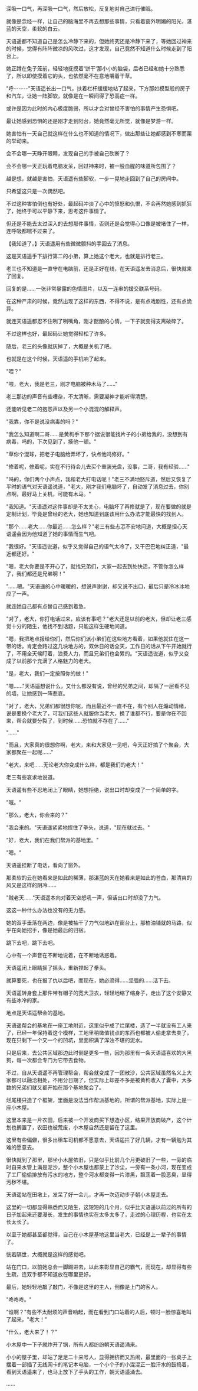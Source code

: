 <link rel="stylesheet" href="../../styles/text.css" />

深吸一口气，再深吸一口气，然后放松，反复地对自己进行催眠。

就像是念经一样，让自己的脑海里不再去想那些事情，只看着窗外明媚的阳光，湛蓝的天空，柔软的白云。

天语遥都不知道自己是怎么冷静下来的，但她终究还是冷静下来了，等她回过神来的时候，觉得有阵阵微凉的风吹过，这才发现，自己竟然不知道什么时候走到了阳台上。

她正蹲在兔子笼前，轻轻地抚摸着'饼干'那小小的脑袋，后者已经和她十分熟悉了，所以即使摸着它的头，也依然毫不在意地嚼着干草。

"呼------"天语遥长出一口气，扶着栏杆缓缓地站了起来，下方那如模型般的房子和汽车，让她一阵脚软，就像是在一瞬间得了恐高症一样。

或许是因为此时的内心极度脆弱，所以才会对曾经不害怕的事情产生恐惧吧。

最让她感到恐惧的还是刚才走到阳台，她竟然毫无所觉，就像是梦游一样。

她害怕有一天自己就这样在什么也不知道的情况下，做出那些让她都感到不寒而栗的举动来。

会不会哪一天睁开眼睛，发现自己的手被自己砍断了？

会不会哪一天正玩着电脑发呆，回过神来时，被一股血腥的味道所包围了？

越是想，就越是害怕，天语遥有些脚软，一步一晃地走回到了自己的房间中。

只希望这只是一次偶然吧。

不过这种害怕倒也有好处，最起码冲淡了心中的愤怒和仇恨，不会再然她感到抓狂了，她终于可以平静下来，思考这件事情了。

但还是不能去太过深入的去想那件事情，否则还是会觉得心口像是被堵住了一样，连呼吸都喘不过来了。

【我知道了。】天语遥用有些微微颤抖的手回去了消息。

这是天语遥手下排行第二的小弟，算上她这个老大，也就是排行老三。

老三也不知道是一直守在电脑前，还是正好在线，在天语遥发去消息后，很快就来了回复。

回复的是......一张非常暴露的色情图片，以及一连串的援交联系号码。

在这种严肃的时候，竟然出现了这样的东西，不得不说，是有点戏剧性，还有点诡异。

就连天语遥都忍不住咧了咧嘴角，刚才酝酿的心情，一下子就变得支离破碎了。

不过这样也好，最起码让她觉得轻松了许多。

随后，老三的头像就灰掉了，大概是关机了吧。

也就是在这个时候，天语遥的手机响了起来。

"喂？"

"喂，老大，我是老三，刚才电脑被种木马了......"

老三那边的声音有些嘈杂，不太清晰，需要凝神才能听得清楚。

还能听见老二的抱怨声以及另一个小混混的解释声。

"我靠，你不是说没病毒的吗？"

"我怎么知道啊二哥......是黄枸手下那个据说很能找片子的小弟给我的，没想到有病毒，吗的，下次见到了，揍他一顿。"

"草你个混球，把老子电脑给弄坏了，快点他吗修好。"

"修着呢，修着呢，实在不行待会儿去买个重装光盘，没事，二哥，我有经验......"

"吗的，你们两个小声点，我和老大打电话呢！"老三不满地怒斥道，然后又恢复了平时的语气对天语遥说道，"老大，刚才我们电脑坏了，自动发了消息过去，你别点啊，最好马上关机，可能有木马。"

"我知道。"天语遥对这件事却是不太关心，电脑坏了再修就是了，现在要做的就是定制计划，毕竟是曾经的老大，她也知道到底该用什么办法才能最快的找到人。

"那个......老大......你最近......怎么样？"老三有些忐忑不安地问道，大概是担心天语遥会因为他知道了她的事情而生气吧。

"我很好。"天语遥说道，似乎又觉得自己的语气太冷了，又干巴巴地纠正道，"最近都还好。"

"嗯，老大你要是不开心了，就找兄弟们，大家一起去到处快活，不管你怎么样了，我们都还是兄弟啊！"

"......嗯。"天语遥的心中暖暖的，想说声谢谢，却又说不出口，最后只是冷冰冰地应了一声。

就连她自己都有点替自己感到着急。

"对了，老大，你打电话过来，应该有事吧？"老大还是以前的老大，但却让老三感觉十分的陌生，他找不到话题，只能这样生硬地问道。

"嗯，我把地点报给你们，然后你们派小弟们在这些地方看着，如果他就住在这一带的话，肯定会路过这几块地方的，双休日的话全天，工作日的话从下午开始就行了，不用全天候盯着，浪费人力，而且兄弟们也会累的。"天语遥说道，似乎又变成了以前那个充满了人格魅力的老大。

"是，老大，我们一定按照你的做！"

"嗯......"天语遥想说什么，又什么都没有说，曾经的兄弟之间，却隔了一层看不见的墙，让她感到一阵悲哀。

"对了，老大，兄弟们都很想你呢，而且最近不一直不在，有个别人在煽动情绪，说是要换个老大了，可我们这些人就服你当老大，换了谁都不行，要是你在不回来，帮会就要分裂了，到时候......恐怕就不存在了......"

"......"

"而且，大家真的很想你啊，老大，来和大家见一见吧，今天正好搞了个聚会，大家都聚在一起呢......"

"老大，来吧......无论老大你变成什么样，都是我们的老大！"

老三有些哀求地说道。

天语遥有些不忍地闭上了眼睛，她想拒绝，说出口时却变成了一个简单的字。

"哦。"

"那么，老大，你会来的？"

"我会来的。"天语遥紧紧地捏住了拳头，说道，"现在就过去。"

"好，老大，我们在我们帮派的基地里。"

"嗯。"

天语遥挂断了电话，看向了窗外。

那柔软的云在她看来是如此的稀薄，那湛蓝的天在她看来是如此的苍白，那清爽的风又是这样的阴冷......

"贼老天......"天语遥本向对着天空怒吼一声，但话出口时却没了力气。

这这一种什么办法也没有的无力感。

她的双手垂落在两边，像是被抽干了力气似地趴在窗台上，那柏油铺就的马路，似乎在向她招手，像是她最后的归宿。

跳下去吧，跳下去吧。

心中有一个声音在不断地说着，在不断地诱惑着。

天语遥闭上眼睛摇了摇头，重新捏起了拳头。

就算要死，也在报了仇以后吧，而现在，她必须得......坚强的......活下去。

天语遥转身套上那件带有帽子的宽大卫衣，轻轻地缩了缩身子，走出了这个安静又有些冰冷的家。

地点是天语遥帮会的基地。

天语遥帮会的基地在一座工地附近，这里似乎成了烂尾楼，造了一半就没有工人来了，已经一年保持着这个模样，工地里稍微值钱点的东西也都被人偷走拿去卖了，现在只剩下一个又一个的凹坑，里面积满了浑浊不堪的泥水。

只是后来，去公共区域那边此时倒是更多一些，因为那里有一条天语遥喜欢的大黑狗，每一次都会专门为它带去食物。

不过，自从天语遥不再管理帮会，帮会就变成了一团散沙，公共区域虽然名义上大家都可以融洽相处，不用分日期了，但实际上却差不多是被黄枸收入了囊中，大多数的兄弟们就又都开始在那个基地聚会了。

烂尾楼只造了个框架，里面是没法当作帮派基地的，所谓的帮派基地，实际上是一座小木屋。

这里本来是一片农田，后来被一个开发商买下想造小区，结果开放商破产，这个计划也搁置了，农田也被荒废，小木屋自然还是留在了这里。

这里有些偏僻，很多出租车司机都不愿意去，天语遥拦了好几辆，才有一辆勉为其难的愿意去。

很快就到了那里，那坐小木屋依旧，只是似乎比前几个月更破旧了一些，一旁的临时自来水管上满是泥沙，整个小木屋也都蒙上了沙尘，一旁有一条小河，现在变成了工厂偷偷排放有污水的地方，整个河水都变得一片漆黑，飘荡着一股恶臭，显得污秽不堪。

天语遥站在田墩上，发呆了好一会儿，才再一次迈动步子朝小木屋走去。

这里的一切都显得熟悉而又陌生，这短短的几个月，似乎比天语遥以前过的所有的日子加起来还要漫长，发生的事情也实在太多太多了，走过的心理历程，也实在太长太长了。

以至于她都甚至都觉得，自己在小木屋基地这里当老大，已经是上一辈子的事情了。

恍若隔世，大概就是这样的感觉吧。

站在门口，以前她总会一脚踢进去，以此来彰显自己的霸气，而现在，却显得有些生疏，连双手都不知道放在哪里更好。

最后，她轻轻地敲了敲门，不像是这里的主人，倒像是上门的客人。

"咚咚咚。"

"谁啊？"有些不太耐烦的声音响起，而在看到门口站着的人后，顿时一脸惊喜地叫了起来，"老大！"

"什么，老大来了！？"

小木屋中一下子就炸开了锅，所有人都纷纷朝天语遥涌来。

小小的屋子里，却站了足足二十来号人，显得拥挤而又热闹，最里面的一张桌子上摆着一部插了无线网卡的笔记本电脑，一个小个子的小混混正一脸汗水的鼓捣着，看到天语遥来了，也马上放下了手头的工作，朝天语遥涌去。

......
